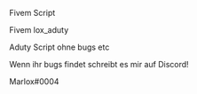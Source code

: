 Fivem Script 


Fivem lox_aduty

Aduty Script ohne bugs etc

Wenn ihr bugs findet schreibt es mir auf Discord! 

Marlox#0004
